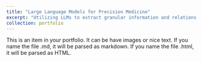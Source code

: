 ```yaml
---
title: "Large Language Models for Precision Medicine"
excerpt: "Utilizing LLMs to extract granular information and relations from randomized clinical trials<br/><img src='/images/robot_medical.png'>"
collection: portfolio
---
```


This is an item in your portfolio. It can be have images or nice text. If you name the file .md, it will be parsed as markdown. If you name the file .html, it will be parsed as HTML. 
